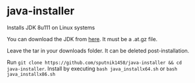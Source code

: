 # java-installer
Installs JDK 8u111 on Linux systems

You can download the JDK from [here](http://www.oracle.com/technetwork/java/javase/downloads/jdk8-downloads-2133151.html). It must be a .at.gz file. 

Leave the tar in your downloads folder. It can be deleted post-installation. 

Run `git clone https://github.com/sputnik1458/java-installer && cd java-installer`.
Install by executing `bash java_installx64.sh` or `bash java_installx86.sh`
